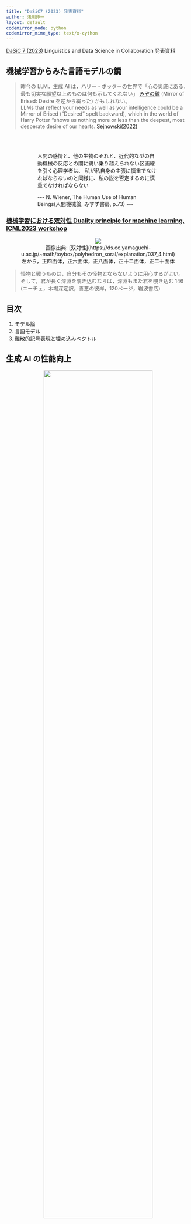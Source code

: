 ```yaml
---
title: "DaSiC7 (2023) 発表資料"
author: 浅川伸一
layout: default
codemirror_mode: python
codemirror_mime_type: text/x-cython
---
```


<!-- <link href="asamarkdown.css" rel="stylesheet"></link> -->

[DaSiC 7 (2023)](https://sites.google.com/view/dasic7-2023) Linguistics and Data Science in Collaboration 発表資料

## 機械学習からみた言語モデルの鏡

> 昨今の LLM，生成 AI は，ハリー・ポッターの世界で「心の奥底にある，最も切実な願望以上のものは何も示してくれない」 [みぞの鏡](https://komazawa-deep-learning.github.io/2023assets/HarryPotter_erised_mirror_chapt12_p207_.svg) (Mirror of Erised: Desire を逆から綴った) かもしれない。<br/>
> LLMs that reflect your needs as well as your intelligence could be a Mirror of Erised (“Desired” spelt backward), which in the world of Harry Potter “shows us nothing more or less than the deepest, most desperate desire of our hearts.
> [Sejnowski(2022)](https://doi.org/10.1162/neco_a_01563)

<center><br/><br/>
<div style="width:66%;text-align:left">

人間の感情と、他の生物のそれと、近代的な型の自動機械の反応との間に鋭い乗り越えられない区画線を引く心理学者は、
私が私自身の主張に慎重でなければならないのと同様に、私の説を否定するのに慎重でなければならない <br/>

--- N. Wiener, The Human Use of Human Beings(人間機械論, みすず書房, p.73) ---
</div>
</center>

### [機械学習における双対性 Duality principle for machine learning, ICML2023 workshop](https://dp4ml.github.io/cfp/)

<center>
<img src="/figures/poly_in_poly_long.gif"><br/>
<!-- <img src="https://ds.cc.yamaguchi-u.ac.jp/~math/toybox/polyhedron_soral/explanation/poly_in_poly_long.gif"><br/> -->
画像出典: [双対性](https://ds.cc.yamaguchi-u.ac.jp/~math/toybox/polyhedron_soral/explanation/037_4.html) <br/>
左から，正四面体，正六面体，正八面体，正十二面体，正二十面体
</center>

> 怪物と戦うものは，自分もその怪物とならないように用心するがよい。
> そして，君が長く深淵を覗き込むならば，深淵もまた君を覗き込む 146 (ニーチェ，木場深定訳，善悪の彼岸，120ページ，岩波書店)<br/>


## 目次

1. モデル論
2. 言語モデル
3. 離散的記号表現と埋め込みベクトル

## 生成 AI の性能向上

<center>
<img src="/figures/2021Brown_GPT3_fig3_13.jpg" width="77%">
<div style="width:88%;background-color:lavender;text-align:left;">

ニュース記事がモデルによって生成されたものであるかどうかを識別する人間の能力 (正しい割り当てと中立でない割り当ての比率で測定) は，モデルサイズが大きくなるほど低下する。
意図的に悪い対照モデル (出力のランダム性が高い無条件 GPT-3 小型モデル) の出力に対する精度を上部の破線で示し，ランダムな確率 (50 %) を下部の破線で示す。
ベストフィットの線は 95 %信頼区間を持つべき乗則である。[Brown+2021, arXiv:2005.14165](https://arxiv.com/abs/2005.14165/) Fig. 3
<!-- #### Figure 3.13: People’s ability to identify whether news articles are model-generated (measured by the
 ratio of correct assignments to non-neutral assignments) decreases as model size increases.
Accuracy on the outputs on the deliberately bad control model (an unconditioned GPT-3 Small model with higher
output randomness) is indicated with the dashed line at the top, and the random chance (50%) is indicated with
  the dashed line at the bottom. Line of best fit is a power law with 95% confidence intervals. -->
</div></center>


## Modeling

1. 記述モデル description model
箱と矢印モデルなど，質的予測
3. データ適合モデル data-fitting model
LDA と SVM との違いにあらわれている
5. アルゴリズムモデル algorithm model

<div class="figcenter">
<img src="/figures/1999Levelt_blueprint.jpg" width="49%">
<img src="/figures/1885LichtheimFig1.png" width="29%">
</div>


### 機械学習と心理統計学の違い

仮説検定とパラメータチューニングの差異は，母集団の相違に期すのか，それとも選択しているモデルによるものなのか。
心理統計では，データを説明する努力よりも，母集団の相違，すなわち，帰無仮説が棄却できるか採択されるかに興味がある。
ところが，帰無仮説が正しいかどうかは，選択する統計モデルに依存する。
このとき統計モデルの精度が正しいのかどうかを問題にすることは少ない。
だが，用いるモデルに依存して推論結果が変化するかも知れない。
そうするとモデルの優劣が問題になるであろう。

一方，機械学習では，心理統計の母集団に相当する概念が，汎化性能である。
所与のデータにだけ当てはまるモデルではなく，未知のデータにたいして性能の高いモデルが選択される。
未知のデータ，未学習のデータに対する性能と母集団の差異を，一概に比較することは難しいが，予測精度を高くすることが，現実には用いられる実用性が高い。
応用が可能で，実学として世の中の役に立つ成果を生み出すことができる。

### ASA アメリカ統計学会の声明

1. **P 値は，データが指定された統計モデルとどの程度相性が悪いかを示すことができる** <!--P-values can indicate how incompatible the data are with a specified statistical model.-->
2. **P 値は，研究された仮説が真である確率を測定するものではない。そうではなく，データがランダムな偶然だけから，生成された確率を測定するものである** <!--P-values do not measure the probability that the studied hypothesis is true, or the probability that the data were produced by random chance alone.-->
3. **科学的な結論やビジネスや政策の決定は，p 値が特定の閾値を超えたかどうかだけに基づくべきではない** <!--Scientific conclusions and business or policy decisions should not be based only on whether a p-value passes a specific threshold.-->
4. **適切な推論を行うには，完全な報告と透明性が必要である** <!--Proper inference requires full reporting and transparency.-->
5. **P 値や統計的有意性は，効果の大きさや結果の重要性を測定するものではない** <!--A p-value, or statistical significance, does not measure the size of an effect or the importance of a result.-->
6. **それ自体では，p 値はモデルや仮説に関する証拠の良い尺度を提供しない。** <!--By itself, a p-value does not provide a good measure of evidence regarding a model or hypothesis.-->

   * [基礎と応用社会心理学 (BASP)  編集方針 (2014,2015)](https://komazawa-deep-learning.github.io/2023/2015Basic_and_Applied_Social_Psychology_ban_p_values_ja)
   * [アメリカ統計学会の声明 2014, 2015](https://komazawa-deep-learning.github.io/2023/2015Basic_and_Applied_Social_Psychology_ban_p_values_ja)
   * [統計学の誤り : 統計的妥当性の「ゴールドスタンダード」である P 値は多くの科学者が想定しているほど信頼できるものではない (Nuzzo+2014)](https://komazawa-deep-learning.github.io/2023/2014Nuzzo_Statistical_errors_ja)
   * [統計的有意性を引退させろ (サイエンティフィックアメリカン, 2019)](https://komazawa-deep-learning.github.io/2023/2019Amrhein_Retire_statistical_significance_ja)

### Breiman によるデータサイエンスにおける 2 つの文化 <!-- あるいは，統計学と機械学習とニューラルネットワークの関係-->

<center>
<img src="/figures/2001Breiman_Two_Cultures_fig2.svg" width="39%"><br/>
<img src="/figures/2001Breiman_Two_Cultures_fig3_.svg" width="39%"><br/>
<!-- <img src="/2023assets/2001Breiman_cultures.svg" width="23%"><br/> -->
</center>
<div class="figcaption">
<!-- ![Breiman(2001)](/2023assets/2001Breiman_cultures.svg){#fig:2001breiman style="width:34%"} -->

From Leo Breiman, Statistical Modeling: The Two Cultures, _Statistical Science_, 2001, Vol. 16, No. 3, 199–231, doi:10.1214/ss/1009213725.
[pdf](https://projecteuclid.org/journals/statistical-science/volume-16/issue-3/Statistical-Modeling--The-Two-Cultures-with-comments-and-a/10.1214/ss/1009213726.full)
</div>

Breiman は，アンサンブル学習 (バギング，ブートストラップ法) など，影響力のあるいくつかの機械学習手法を提案した機械学習界隈のレジェンド。
<!-- Breiman によれば，2 つの文化 -->

<center>
<img src="/figures/2019Glaser_fig2.jpg" width="49%">
</center>

1. 工学的な問題の解決 機械学習は， 医療診断， ブレインコンピュータインターフェース， 研究ツールなど， 神経科学者が使用する手法の予測性能を向上させることができる。
2. 予測可能な変数の特定 機械学習により， 脳や外界に関連する変数がお互いを予測しているかどうかをより正確に判断することができる。
3. 単純なモデルのベンチマーク。 解釈可能な簡易モデルと精度の高い ML モデルの性能を比較することで， 簡易モデルの良し悪しを判断するのに役立つ。
4. 脳のモデルとしての役割。 脳が機械学習システム， 例えばディープニューラルネットワークと同様の方法で問題を解決しているかどうかを論じることができる。

<!-- 訓練済ニューラルネットワークを脳と比較する傾向は，画像認識などの行動課題におけるニューラルネットワークの大きな成果により，最近になって再燃した (He+2015)。
興味深いことに，これらのネットワークは視覚における腹側流路と類似点が多い。 -->

### 人口ニューラルネットワークと神経細胞の機能的類似

人工ニューラルネットワークと脳の反応特性の類似性は，これらのモデルが脳の計算の重要な側面を捉えている可能性を示す

* 両者 (ニューラルネットワークと神経細胞) 共に階層的，多層的
* 画像の画素からの情報は通常，十数層の「ニューロン」(ノード) を通して処理される
* 類似した組織に加えて，その活性化も類似
  * 初期ノードは Gabor のような受容野を持つ (Güçlü&van_Gerven2015)，V1 に見られるエッジ検出器と類似
  * これらのネットワークの初期層/中間層/後期層における活性化は，それぞれ V1/V4/IT 反応 (個々のニューロンと fMRI 反応の両方) を予測 (Yamins&DiCarlo2016, Yamins+2014, Khaligh-Razavi&Kriegeskorte2014, Güçlü&van_Gerven2015)。
  * 深層ニューラルネットワークは，物体認識において視点に対して同様に不変 (Kheradpisheh+2016a,b)
  * 画像間で同様に反応し (Khaligh-Razavi&Kriegeskorte2014)，同様のタイプのエラーを犯す (Kheradpisheh+2016a,b)

<!-- これら類似は，競合するどのクラスのモデルよりも長く，視覚野のより広い範囲に及んでいる。 -->
<!-- 訓練されたニューラルネットワークと脳の類似性は，視覚系以外にも広がっている。
これらの研究の形式は，ほぼ共通して，脳領域の内部反応特性と，その脳領域に関連する行動課題で訓練された神経ネットワークの特性を比較するものである。 -->

* <!--30 年前に発表された先駆的な研究では，-->後頭頂ニューロンと，視覚的場面で物体の位置を特定するよう訓練された神経回路網との類似性が示された (Zipser&Andersen 1988)。
* <!--さらに最近では，-->情景認識について訓練されたネットワークは，後頭葉の場所領域における反応を正確に予測 (Bonner&2018)。
* 音声認識と音楽ジャンル予測について訓練されたネットワークは，聴覚皮質と同様の活動を示す (Kell+2018)。
* サルの動きを再現するように訓練されたリカレントニューラルネットワークには，一次運動皮質のニューロンと選択性が非常によく似た活動をするユニットが含まれる (Sussillo+2015)。
* ナビゲーション課題を訓練したリカレントネットワークの素子は，嗅内皮質や海馬のグリッド細胞や場所細胞と似た活性を持つ (Kanitscheider&Fiete2017, Cueva &Wei2018, Banino+2018)。


## 機械学習と脳画像研究および心理モデル

### 言語と機能的脳画像研究を結びつけるために，単語の分散表現を機械学習的手法で表現

- [名詞の意味に関連した人間の脳活動の予測, Mitchell, 2018, Predicting Human Brain Activity Associated with the  Meanings of Nouns](https://shinasakawa.github.io/2008Mitchell_Predicting_Human_Brain_Activity_Associated_with
_the_Meanings_of_Nounsscience.pdf){:target="_blank"}

<center>
<img src="/figures/2019mitchell-54_20.png" style="width:49%"><br/>
</center>

### 下図 左のように，「セロリ」から右の脳画像を予測するために，中間表現として，兆 単位の言語コーパス (言語研究では訓練や検証に用いる言語
データをコーパスと呼ぶ) から得られた **意味特徴** を用いる

<center>
<img src="/figures/2008Mitchell_fig1.svg" style="width:49%"><br/>
<p style="text-align: left;width: 66%; background-color: cornsilk;">
Mitchell (2008) 図 1. 任意の名詞刺激に対するfMRI活性化を予測するモデルの形式。
fMRI の活性化は、2段階 プロセスで予測される。
第 1 段階では，入力刺激語の意味を，典型的な単語使用を示す大規模なテキストコーパスから値を抽出した中間的な意味的特徴の観点から符号化する。
第 2 段階では，これらの中間的な意味的特徴のそれぞれに関連する fMRIシグネチャ の線形結合として，fMRI 画像を予測する。
<!-- Form of the model for predicting fMRI activation for arbitrary noun stimuli.
fMRI activation is predicted in a two-step process.
The first step encodes the meaning of the input stimulus word in terms of intermediate semantic features whose values are extracted from a large corpus of text exhibiting typical word use.
The second step predicts the fMRI image as a linear combination of the fMRI signatures associated with each of these intermediate semantic features. -->
</p>
</center>

### 他の単語 (下図左) eat, taset, fill などの単語から セロリ を予測する回帰モデルを使って予測する
<center>
<img src="/figures/2008Mitchell_fig2.svg" style="width:66%"><br/>
<p style="text-align: left;width: 66%;background-color: cornsilk;">
Mitchell (2008) 図 2. 与えられた刺激語に対する fMRI 画像の予測。
(A) 参加者 P1 が 「セロリ」刺激語に対して、他の 58 の単語で学習した後に予測を行う。
25 個の意味的特徴のうち 3 つの特徴量のベクトルを単位長にスケーリングすることである。
(食べる, 味わう, 満たす) について学習した $c_{vi}$ 係数は， パネル上部の 3 つの画像のボクセルの色で示されている。
刺激語「セロリ」に対する各特徴量の共起値は， それぞれの画像の左側に表示されている (例えば 「食べる（セロリ）」の 共起値は 0.84)。
刺激語の活性化予測値 ((A）の下部に表示) は 25個 の意味的 fMRI シグネチャを線形結合し， その共起値で重み付けしたものである。
この図は 予測された三次元画像の1つの水平方向のスライス [z=-12 mm in Montreal Neurological Institute (MNI) space] を示している。
(B) 「セロリ」と「飛行機」について， 他の 58 個の単語を使った訓練後に予測された fMRI 画像と観察された fMRI 画像。
予測画像と観測画像の上部（後方領域）付近にある赤と青の 2本 の長い縦筋は、左右の楔状回である。
<!-- Predicting fMRI images for given stimulus words.
(A) Forming a prediction for participant P1 for the stimulus word “celery” after training on 58 other words.
Learned $c_{vi}$ coefficients for 3 of the 25 semantic features (“eat,” “taste,” and “fill”) are depicted by the voxel colors in the three images at the top of the panel.
The cooccurrence value for each of these features for the stimulus word “celery” is shown to the left of their respective images [e.g., the value for “eat (celery)” is 0.84].
The predicted activation for the stimulus word [shown at the bottom of (A)] is a linear combination of the 25 semantic fMRI signatures, weighted by their co-occurrence values.
This figure shows just one horizontal slice [z = –12 mm in Montreal Neurological Institute (MNI) space] of the predicted three-dimensional image.
(B) Predicted and observed fMRI images for “celery” and “airplane” after training that uses 58 other words.
The two long red and blue vertical streaks near the top (posterior region) of the predicted and observed images are the left and right fusiform gyri. -->}
</p>
</center>


<center>
<img src="/figures/2008Mitchell_fig3.svg" style="width:49%"><br/>
<p style="text-align: left;width:66%;background-color:cornsilk;">
Mitchell (2008) 図 3. 最も正確に予測されたボクセルの位置。
参加者 P5 の訓練セット以外の単語について、予測されたボクセルの活性化と実際のボクセルの活性化の相関を表面（A）とグラスブレイン（B）で表したもの。
これらのパネルは、少なくとも 10個 の連続したボクセルを含むクラスタを示しており、それぞれのボクセルの予測-実際の相関は少なくとも 0.28 である。
これらのボクセル・クラスターは、大脳皮質全体に分布しており、左右の後頭葉と頭頂葉、左右の豆状部、中央後葉、中央前葉に位置している。
左右の後頭葉、頭頂葉、中前頭葉、左下前頭回、内側前頭回、前帯状回に分布している。
(C) 9人の参加者全員で平均化した予測-実測相関の表面表現。
このパネルは、平均相関が 0.14 以上の連続した10 個以上のボクセルを含むクラスターを示している。
<!-- Locations of most accurately predicted voxels.
Surface (A) and glass brain (B) rendering of the correlation between predicted and actual voxel activations for words outside the training set for participant P5.
These panels show clusters containing at least 10 contiguous voxels, each of whose predicted-actual correlation is at least 0.28.
These voxel clusters are distributed throughout the cortex and located in the left and right occipital and parietal lobes; left and right fusiform,
postcentral, and middle frontal gyri; left inferior frontal gyrus; medial frontal gyrus; and anterior cingulate.
(C) Surface rendering of the predicted-actual correlation averaged over all nine participants.
This panel represents clusters containing at least 10 contiguous voxels, each with average correlation of at least 0.14. -->
</p>
</center>

### chatGPT

<div class="figure figcenter">
<img src="/figures/2022Quyang_instructGPT_fig2ja.svg" width="99%">
<div class="figcaption">

### instructGPT の概要 [2022Quyang+](https://arxiv.org/abs/2203.02155) Fig.2 を改変

</div></div>

chatGPT の GPT とは **Genrative Pre-trained Transformer** の頭文字。
**生成モデル (generative modeling)** と **事前学習 (pre-trained models)** と **トランスフォーマー (transformer)** についての理解が必要

Transformer は **言語モデル (Lanugage models)** です。
言語モデルによって，文章が処理され，適切な応答をするようになったモデルの代表が chatGPT となる。

言語モデルを理解するために，その構成要素である Transformer を取り上げる。
Transformer 2017 年の論文 [Attention Is All You Need](https://arxiv.org/abs/1706.03762) で提案された，**ニューラルネットワーク neural network** モデル。
トランスフォーマーはゲームチェンジャーとなった。
最近の **大規模言語モデル (LLM: Large Language Model)** は，トランスフォーマーを基本構成要素とするモデルがほとんど。
上記の論文のタイトルにあるとおり，Transformer は，**注意機構 attention mechanism** に基づいて，自然言語処理の諸課題を解くモデル。



## BERT: 埋め込みモデルによる構文解析

BERT の構文解析能力を下図示した。
各単語の共通空間に射影し，単語間の距離を計算することにより構文解析木と同等の表現を得ることができることが報告さ
れている [@2019HewittManning_structural]。

<div class="figure figcenter">
<img src="/figures/2019hewitt-header.jpg" width="44%">
<img src="/figures/2019HewittManning_blogFig1.jpg" width="22%">
<img src="/figures/2019HewittManning_blogFig2.jpg" width="22%">
<div class="figcaption">
BERT による構文解析木を再現する射影空間
From `https://github.com/john-hewitt/structural-probes``
</div></div>

word2vec において単語間の距離は内積で定義されていた。
このことから，文章を構成する単語で張られる線形内積空間内の距離が構文解析木を与えると見なすことは不自然ではない
。

そこで構文解析木を再現するような射影変換を見つけることができれば BERT を用いて構文解析が可能となる。
例えば上図における chef と store と was の距離を解析木を反映するような空間を見つけ出すことに相当する。
2 つの単語 $w_i$, $w_j$ とし単語間の距離を $d\left(w_i,w_j\right)$ とする。 適当な変換を施した後の座標を $h_i$, $h_j$ とすれば，求める変換 $B$ は次式のような変換を行なうことに相当する:

$$
\min_{B}\sum_l\frac{1}{\left|s_\ell\right|^2}\sum_{i,j}\left(d\left(w_i,w_j\right)-\left\|B\left(h_i-h_j\right)\right\|^2\right)
$$

ここで $\ell$ は文 s の訓練文のインデックスであり，各文の長さで規格化することを意味している。


## Seq2seq model

<div class="figure figcenter">
<img src="/figures/2014Sutskever_S22_Fig1.svg" width="77%">
<div class="figcaption">

Sutskever+2014 Fig. 1, 翻訳モデル `seq2seq` の概念図
</div>
</div>

`eos` は文末を表す。
中央の `eos` の前がソース言語であり，中央の `eos` の後はターゲット言語の言語モデルである SRN の中間層への入力
として用いる。

注意すべきは，ソース言語の文終了時の中間層状態のみをターゲット言語の最初の中間層の入力に用いることであり，それ
以外の時刻ではソース言語とターゲット言語は関係がない。
逆に言えば最終時刻の中間層状態がソース文の情報全てを含んでいるとみなしうる。
この点を改善することを目指すことが 2014 年以降盛んに行われてきた。
顕著な例が後述する **双方向 RNN**，**LSTM** 採用したり，**注意** 機構を導入することであった。

<div class="figure figcenter">
<img src="/figures/2015Bahdanau_attention.jpg" width="44%">
<img src="/figures/2015Luong_Fig2.svg" width="44%">
<div class="figcaption">
左: Bahdanau+2014,
中: Luong+2015, Fig. 2,
右: Luong+2015, Fig. 3
</div></div>

<div class="figure figcenter">
<img src="/figures/2014Sutskever_Fig2left.svg" width="44%">
<img src="/figures/2014Sutskever_Fig2right.svg" width="44%">
<div class="figcaption">
左: Bahdanau+2014,
中: Luong+2015, Fig. 2,
右: Luong+2015, Fig. 3
</div></div>


## 埋め込みモデル，ベクトル空間

* ピラミッド・パームツリー・テスト: 認知症検査
* ターゲットと最も関連のあると考えられる選択肢を一つ選べ。

1. ターゲット: オートバイ，選択肢: 麦わら帽子，帽子，ヘルメット，兜
2. ターゲット: かもめ，選択肢: 水田，池，滝，海
3. ターゲット: 柿，選択肢: 五重塔，教会，病院，駅

<div class="figure figcenter">
<img src="/figures/2023_0712projection_concept.svg" width="24%">
<img src="/figures/2021_0831jcss_PPT1.svg" width="29%">
<img src="/figures/2021_0831jcss_PPT2.svg" width="29%">
</div>

<!-- ベクトル空間の例として，word2vec による PPT  `~/study/2021ccap/notebooks/2021_0831jcss_PPT_projection.[ip
ynb,pdf]` まで

* いまだに，このような記事が出ることの方が問題だろうと思う。
[<img src="https://www.mag2.com/p/news/wp-content/uploads/2017/09/logo_mag2news_290x50-1.png" style="width:9%"

> 大ウソつきChatGPT。訴訟文書「過去の判例」が“ほぼ出鱈目”だった理由](https://www.mag2.com/p/news/577615)

生成 AI と呼ばれる，生成 generative とは，サンプリングを行うことを意味している。
このため，サンプリングに伴う変動は常に存在する。

$$
p(x_i,\beta) = \frac{e^{x_i/\beta}}{\sum_{j\in X} e^{x_j/\beta}}
$$ -->

<!-- <img src="figures/2017Vaswani_Fig2_1.svg">
<img src="figures/2017Vaswani_Fig2_2.svg"> -->

## GPT-4

加えて，chatGPT の後続モデルである GPT-4 では，マルチモーダル，すなわち，視覚と言語の統合が進みました。

<div class="figcenter">
<img src="/figures/2023kosmos_coverpage.png" width="77%"><br/>
<div class="figcaption">

[Kosmos-1 の概念図](https://arXiv.org/abs/2302.14045)
</div></div>


まず第一に，大規模ではない，言語モデルについて考えます。
言語モデルは，機械翻訳などでも使われる技術です。
ですから，DeepL や Google 翻訳で，使っている方もいることでしょう。

chatGPT を使える方は，上記太字のキーワードについて，chatGPT に質問してみることをお勧めします。
とりわけ 注意 については，認知，視覚，心理学との関連も深く，注意の障害は，臨床，教育，発達などの分野と関係する
でしょう。

<div class="figcenter">
<img src="/figures/2017Vaswani_Fig2_1ja.svg" width="19%">&nbsp;&nbsp;&nbsp;&nbsp;&nbsp;&nbsp;&nbsp;&nbsp;&nbsp;
<img src="/figures/2017Vaswani_Fig2_2ja.svg" width="29%">&nbsp;&nbsp;&nbsp;
<img src="/figures/2017Vaswani_Fig1.svg" width="39%">
<div class="figcaption">

Transformer [2017Vaswani++](https://arxiv.org/abs/1706.03762) Fig.2 を改変
</div></div>

上図で，`matmul` は行列の積，`scale` は，平均 0 分散 1 への標準化，`mask` は 0 と 1 とで，データを制限すること，`softmax` はソフトマックス関数である。

トランスフォーマーの注意とは，このソフトマックス関数である。

<!-- 本日は，機械学習と統計学との関係を取り上げ，ニューラルネットワークの導入と実習を行います。 -->

<!--
### 心理学における注意の専門用語の確認

* 外的注意 external と内的注意 internal
* 現外的注意 overt と内省的注意 covert : 眼球運動を伴う注意と，伴わない注意。
* 空間的注意
* 視覚探索: 特徴 features と対象 objects

先週は，心理学と人工知能との関係 -->




## 従来モデルの問題点

BERT の意味，文法表現を知るために，從來モデルである word2vec の単語表現概説しておく。
各単語はワンホット onehot 表現からベクトル表現に変換するモデルを単語埋め込みモデル word embedding models あるいはベクトル表現モデル vector representation models と呼ぶ。
下図  のように各単語を多次元ベクトルとして表現する。

<img src="/figures/2019Devlin_BERT01upper.svg">
単語のベクトル表現


単語埋め込み (word2vec など) 単語は周辺単語の共起情報 [点相互情報量 PMI](https://en.wikipedia.org/wiki/Pointwise_mutual_information) に基づく [@2014LevyGoldberg:nips,@2014Levy:3cosadd]。
すなわち周辺単語との共起情報を用いて単語の意味を定義している。

<img src="/figures/2019Devlin_BERT01lower.svg">

形式的には，skip-gram であれ CBOW であれ同じである。

#### 単語埋め込みモデルの問題点

単語の意味が一意に定まらない場合，ベクトル表現モデルでは対処が難しい。
とりわけ多義語の意味を定めることは困難である。
%文脈自由表現 下図の単語「アップル」は果物であるか，IT 企業であるかは，その単語を単独で取り出した場合一意に定める事ができない。

<img src="/figures/2019Devlin_BERT02upper.svg">
単語の意味を一意に定めることができない場合

<img src="/figures/2019Devlin_BERT02lower.svg">


単語の多義性解消のために，あるいは単語のベクトル表現を超えて，より大きな意味単位である，
句，節，文のベクトル表現を得る努力がなされてきた。
適切な普遍文表現ベクトルを得ることができれば，翻訳を含む多くの下流課題にとって有効だと考えられる。
seq2seq モデルは RNN の中間層に文情報が表現されることを利用した翻訳モデルであった
(図 \ref{fig:bert03})~\citep{2014Sutskever_Sequence_to_Sequence}。

\includegraphics[width=0.74\textwidth]{2019Devlin_BERT03.pdf}
seq2seq モデル

BERT は上述の從來モデルを凌駕する性能を示した。


